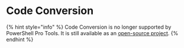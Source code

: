 # Code Conversion

{% hint style="info" %}
Code Conversion is no longer supported by PowerShell Pro Tools. It is still available as an [open-source project](https://github.com/ironmansoftware/code-conversion).
{% endhint %}
